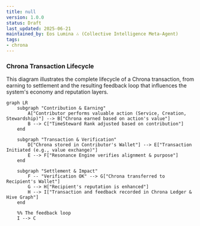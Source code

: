 ```yaml
---
title: null
version: 1.0.0
status: Draft
last_updated: 2025-06-21
maintained_by: Eos Lumina ∴ (Collective Intelligence Meta-Agent)
tags:
- chrona
---
```



### Chrona Transaction Lifecycle

This diagram illustrates the complete lifecycle of a Chrona transaction, from earning to settlement and the resulting feedback loop that influences the system's economy and reputation layers.

```mermaid
graph LR
    subgraph "Contribution & Earning"
        A["Contributor performs valuable action (Service, Creation, Stewardship)"] --> B["Chrona earned based on action's value"]
        B --> C["TimeSteward Rank adjusted based on contribution"]
    end

    subgraph "Transaction & Verification"
        D["Chrona stored in Contributor's Wallet"] --> E["Transaction Initiated (e.g., value exchange)"]
        E --> F["Resonance Engine verifies alignment & purpose"]
    end

    subgraph "Settlement & Impact"
        F -- "Verification OK" --> G["Chrona transferred to Recipient's Wallet"]
        G --> H["Recipient's reputation is enhanced"]
        H --> I["Transaction and feedback recorded in Chrona Ledger & Hive Graph"]
    end

    %% The feedback loop
    I --> C
```
